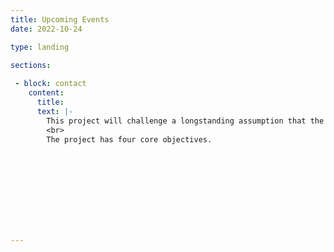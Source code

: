 ```yaml
---
title: Upcoming Events
date: 2022-10-24

type: landing

sections:    
    
 - block: contact
    content:
      title: 
      text: |-
        This project will challenge a longstanding assumption that the many achievements of Italian cinema in the decades after World War Two were entirely due to the creative genius of a handful of male directors and the business acumen of the big producers who supported them. This picture of one of the world’s largest film industries ignores the fundamental role played by women at every level. We will explore female contributions that often remained invisible and which have been granted minimal space in film history. The project will bring to the surface a series of personal trajectories, histories of trades and functions, family stories and institutional practices that will illuminate the workings of an industry of global significance. At the same time, it will engage with creative practitioners, industry officials and workers in Italy and the UK to support - through research and policy recommendations - efforts to address the prevailing culture of gender-discrimination in media industries. In this way, history will be used as a critical weapon to disrupt prevalent understandings of gendered labour and challenge the traditional focus on predominantly male figures of visible achievement. 
        <br>
        The project has four core objectives.

    

     
       
        
      
        
        

--- 
```



